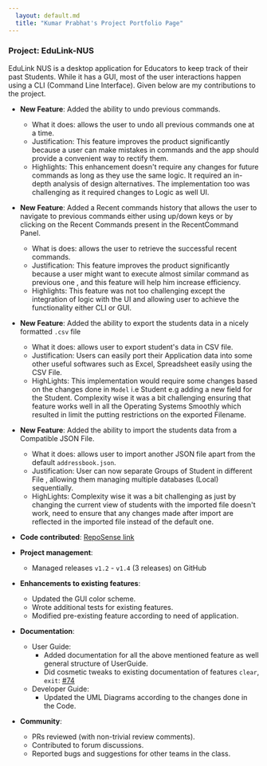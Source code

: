 ```yaml
---
  layout: default.md
  title: "Kumar Prabhat's Project Portfolio Page"
---
```


### Project: EduLink-NUS  

EduLink NUS is a desktop application for Educators to keep track of their past Students. While it has a GUI, most of the user interactions happen using a CLI (Command Line Interface).
Given below are my contributions to the project.

* **New Feature**: Added the ability to undo previous commands.
  * What it does: allows the user to undo all previous commands one at a time.
  * Justification: This feature improves the product significantly because a user can make mistakes in commands and the app should provide a convenient way to rectify them.
  * Highlights: This enhancement doesn't require any changes for future commands as long as they use the same logic. It required an in-depth analysis of design alternatives. The implementation too was challenging as it required changes to Logic as well UI.

* **New Feature**: Added a Recent commands history that allows the user to navigate to previous commands either using up/down keys or by clicking on the Recent Commands present in the RecentCommand Panel.
  * What is does: allows the user to retrieve the successful recent commands.
  * Justification: This feature improves the product significantly because a user might want to execute almost similar command as previous one , and this feature will help him increase efficiency.
  * Highlights: This feature was not too challenging except the integration of logic with the UI and allowing user to achieve the functionality either CLI or GUI.
* **New Feature**: Added the ability to export the students data in a nicely formatted `.csv` file
  * What it does: allows user to export student's data in CSV file.
  * Justification: Users can easily port their Application data into some other useful softwares such as Excel, Spreadsheet easily using the CSV File.
  * HighLights: This implementation would require some changes based on the changes done in `Model` i.e Student e.g adding a new field for the Student. Complexity wise it was a bit challenging ensuring that feature works well in all the Operating Systems Smoothly which resulted in limit the putting restrictions on the exported Filename.
* **New Feature**: Added the ability to import the students data from a Compatible JSON File.
  * What it does: allows user to import another JSON file apart from the default `addressbook.json`.
  * Justification: User can now separate Groups of Student in different File , allowing them managing multiple databases (Local) sequentially. 
  * HighLights: Complexity wise it was a bit challenging as just by changing the current view of students with the imported file doesn't work, need to ensure that any changes made after import are reflected in the imported file instead of the default one.


* **Code contributed**: [RepoSense link](https://nus-cs2103-ay2324s2.github.io/tp-dashboard/?search=dedsecrattle&breakdown=true) 

* **Project management**:
  * Managed releases `v1.2` - `v1.4` (3 releases) on GitHub

* **Enhancements to existing features**:
  * Updated the GUI color scheme.
  * Wrote additional tests for existing features.
  * Modified pre-existing feature according to need of application.

* **Documentation**:
  * User Guide:
    * Added documentation for all the above mentioned feature as well general structure of UserGuide.
    * Did cosmetic tweaks to existing documentation of features `clear`, `exit`: [\#74]()
  * Developer Guide:
    * Updated the UML Diagrams according to the changes done in the Code.

* **Community**:
  * PRs reviewed (with non-trivial review comments).
  * Contributed to forum discussions.
  * Reported bugs and suggestions for other teams in the class.


